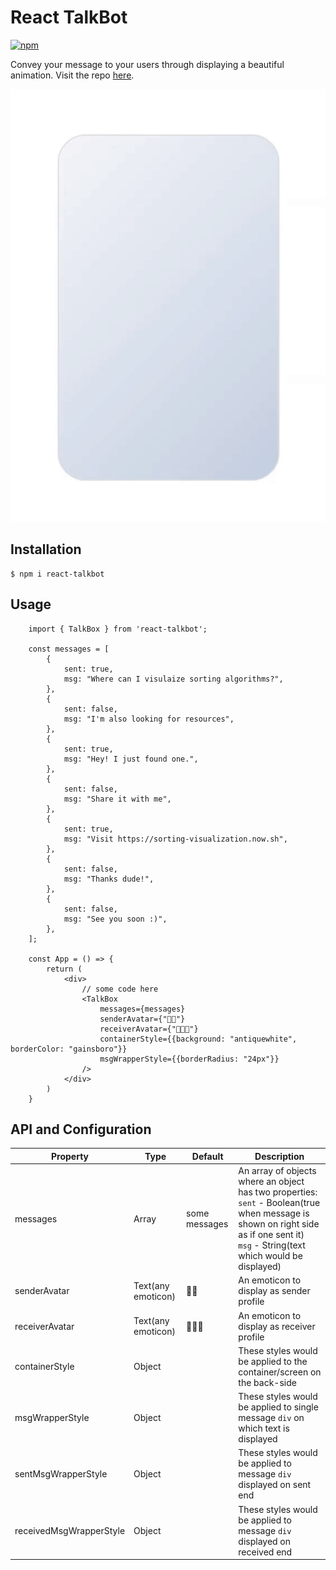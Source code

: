 # React TalkBot

[![npm](https://img.shields.io/npm/v/react-talkbot.svg?style=flat-square)](https://www.npmjs.com/package/jasmine-node)

Convey your message to your users through displaying a beautiful animation. Visit the repo [here](https://github.com/Satyam1203/react-talkbot).

<img src="./talkbot.gif" alt="Working Demo" />

## Installation

```
$ npm i react-talkbot
```

## Usage

```
    import { TalkBox } from 'react-talkbot';

    const messages = [
        {
            sent: true,
            msg: "Where can I visulaize sorting algorithms?",
        },
        {
            sent: false,
            msg: "I'm also looking for resources",
        },
        {
            sent: true,
            msg: "Hey! I just found one.",
        },
        {
            sent: false,
            msg: "Share it with me",
        },
        {
            sent: true,
            msg: "Visit https://sorting-visualization.now.sh",
        },
        {
            sent: false,
            msg: "Thanks dude!",
        },
        {
            sent: false,
            msg: "See you soon :)",
        },
    ];

    const App = () => {
        return (
            <div>
                // some code here
                <TalkBox
                    messages={messages}
                    senderAvatar={"🧑🏻"}
                    receiverAvatar={"👨🏻‍💻"}
                    containerStyle={{background: "antiquewhite", borderColor: "gainsboro"}}
                    msgWrapperStyle={{borderRadius: "24px"}}
                />
            </div>
        )
    }
```

## API and Configuration

| Property        | Type               | Default               | Description           |
| --------------- | ------------------ | --------------------- | --------------------- |
| messages        | Array              | some messages         | An array of objects where an object has two properties: <br />`sent` - Boolean(true when message is shown on right side as if one sent it) <br /> `msg` - String(text which would be displayed) |
| senderAvatar    | Text(any emoticon) | 🧑🏻                    | An emoticon to display as sender profile|
| receiverAvatar  | Text(any emoticon) | 👨🏻‍💻                    | An emoticon to display as receiver profile|
| containerStyle  | Object             |                       | These styles would be applied to the container/screen on the back-side|
| msgWrapperStyle | Object             |                       | These styles would be applied to single message `div` on which text is displayed|
| sentMsgWrapperStyle | Object             |                       | These styles would be applied to message `div` displayed on sent end|
| receivedMsgWrapperStyle | Object             |                       | These styles would be applied to message `div` displayed on received end|

